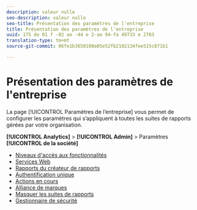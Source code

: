 ```yaml
---
description: valeur nulle
seo-description: valeur nulle
seo-title: Présentation des paramètres de l'entreprise
title: Présentation des paramètres de l'entreprise
uuid: 175 de 01 f -02 ae -44 e 2-ae 94-fa 49733 e 2703
translation-type: tm+mt
source-git-commit: 86fe1b3650100a05e52fb2102134fee515c871b1

---
```



# Présentation des paramètres de l'entreprise

La page [!UICONTROL Paramètres de l’entreprise] vous permet de configurer les paramètres qui s’appliquent à toutes les suites de rapports gérées par votre organisation.

**[!UICONTROL Analytics]** &gt; **[!UICONTROL Admin]** &gt; Paramètres **[!UICONTROL de la société]**

+ [Niveaux d'accès aux fonctionnalités](feature-access-levels.md)
+ [Services Web](web-services-admin.md)
+ [Rapports du créateur de rapports](report-builder-reports-admin.md)
+ [Authentification unique](single-signon-admin.md)
+ [Actions en cours](pending-actions-admin.md)
+ [Alliance de marques](co-branding-admin.md)
+ [Masquer les suites de rapports](c-hide-report-suites.md)
+ [Gestionnaire de sécurité](security-manager.md)

